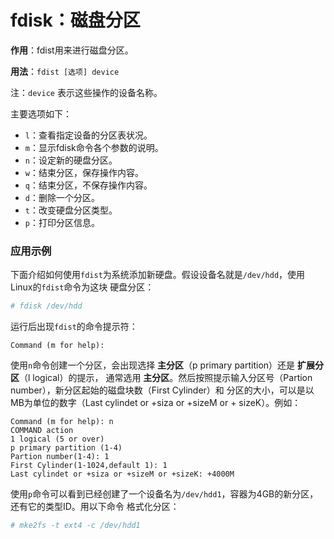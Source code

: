 fdisk：磁盘分区
==================================

**作用**：fdist用来进行磁盘分区。

**用法**：`fdist [选项] device`

注：`device` 表示这些操作的设备名称。

主要选项如下：
+ `l`：查看指定设备的分区表状况。
+ `m`：显示fdisk命令各个参数的说明。
+ `n`：设定新的硬盘分区。
+ `w`：结束分区，保存操作内容。
+ `q`：结束分区，不保存操作内容。
+ `d`：删除一个分区。
+ `t`：改变硬盘分区类型。
+ `p`：打印分区信息。

### 应用示例
下面介绍如何使用`fdist`为系统添加新硬盘。假设设备名就是`/dev/hdd`，使用Linux的`fdist`命令为这块
硬盘分区：
```powershell
# fdisk /dev/hdd
```
运行后出现`fdist`的命令提示符：
```
Command (m for help):
```
使用`n`命令创建一个分区，会出现选择 **主分区**（p primary partition）还是 **扩展分区**（l logical）的提示，
通常选用 **主分区**。然后按照提示输入分区号（Partion number），新分区起始的磁盘块数（First Cylinder）和
分区的大小，可以是以MB为单位的数字（Last cylindet or +siza or +sizeM or + sizeK）。例如：
```
Command (m for help): n
COMMAND action
1 logical (5 or over)
p primary partition (1-4)
Partion number(1-4): 1
First Cylinder(1-1024,default 1): 1
Last cylindet or +siza or +sizeM or +sizeK: +4000M
```
使用`p`命令可以看到已经创建了一个设备名为`/dev/hdd1`，容器为4GB的新分区，还有它的类型ID。用以下命令
格式化分区：
```powershell
# mke2fs -t ext4 -c /dev/hdd1
```
